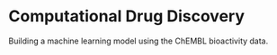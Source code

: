 # Computational Drug Discovery

Building a machine learning model using the ChEMBL bioactivity data.
